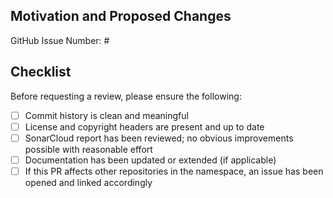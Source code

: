 
<!--
Thank you for your contribution! ❤️

To help us maintain high standards of quality and consistency, please follow our Contribution Guidelines.
-->

## Motivation and Proposed Changes

<!-- Please describe your motivation and explain the changes. If applicable, link relevant issues. -->

GitHub Issue Number: #<ISSUE NUMBER>

## Checklist

Before requesting a review, please ensure the following:

- [ ] Commit history is clean and meaningful
- [ ] License and copyright headers are present and up to date
- [ ] SonarCloud report has been reviewed; no obvious improvements possible with reasonable effort
- [ ] Documentation has been updated or extended (if applicable)
- [ ] If this PR affects other repositories in the namespace, an issue has been opened and linked accordingly
